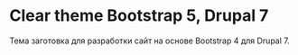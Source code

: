 # Clear theme Bootstrap 5, Drupal 7
Тема заготовка для разработки сайт на основе Bootstrap 4 для Drupal 7.
